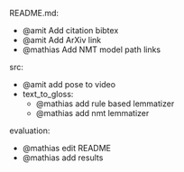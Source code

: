 README.md:

- @amit Add citation bibtex
- @amit Add ArXiv link
- @mathias Add NMT model path links

src:

- @amit add pose to video
- text_to_gloss:
    - @mathias add rule based lemmatizer
    - @mathias add nmt lemmatizer

evaluation:

- @mathias edit README
- @mathias add results

